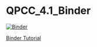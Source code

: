 # QPCC_4.1_Binder

[![Binder](https://mybinder.org/badge_logo.svg)](https://mybinder.org/v2/gh/cdunne97/QPCC_4.1_Binder/main)

[Binder Tutorial](https://www.youtube.com/watch?v=owSGVOov9pQ)
